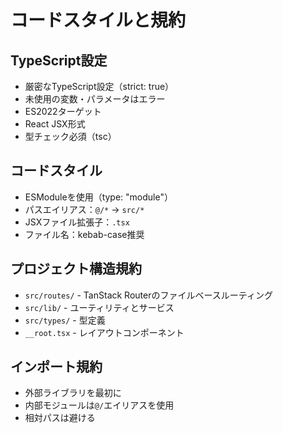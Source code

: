 # コードスタイルと規約

## TypeScript設定
- 厳密なTypeScript設定（strict: true）
- 未使用の変数・パラメータはエラー
- ES2022ターゲット
- React JSX形式
- 型チェック必須（tsc）

## コードスタイル
- ESModuleを使用（type: "module"）
- パスエイリアス：`@/*` → `src/*`
- JSXファイル拡張子：`.tsx`
- ファイル名：kebab-case推奨

## プロジェクト構造規約
- `src/routes/` - TanStack Routerのファイルベースルーティング
- `src/lib/` - ユーティリティとサービス
- `src/types/` - 型定義
- `__root.tsx` - レイアウトコンポーネント

## インポート規約
- 外部ライブラリを最初に
- 内部モジュールは`@/`エイリアスを使用
- 相対パスは避ける